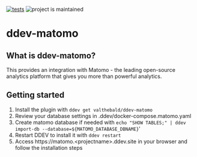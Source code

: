 [![tests](https://github.com/ddev/ddev-addon-template/actions/workflows/tests.yml/badge.svg)](https://github.com/ddev/ddev-addon-template/actions/workflows/tests.yml) ![project is maintained](https://img.shields.io/maintenance/yes/2024.svg)

# ddev-matomo <!-- omit in toc -->


## What is ddev-matomo?

This provides an integration with Matomo - the
leading open-source analytics platform that gives you
more than powerful analytics.

## Getting started

1. Install the plugin with `ddev get valthebald/ddev-matomo`
2. Review your database settings in .ddev/docker-compose.matomo.yaml
3. Create matomo database if needed with `echo "SHOW TABLES;" | ddev import-db --database=${MATOMO_DATABASE_DBNAME}`'
4. Restart DDEV to install it with `ddev restart`
5. Access https://matomo.\<projectname\>.ddev.site in your browser and follow the installation steps
